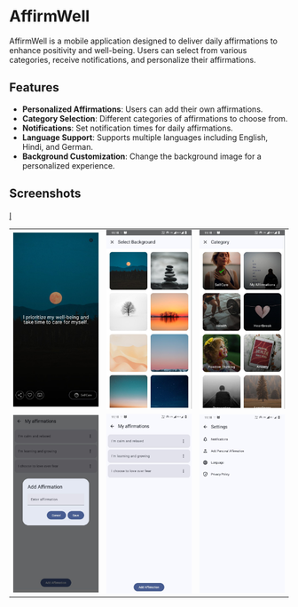 # AffirmWell

AffirmWell is a mobile application designed to deliver daily affirmations to enhance positivity and well-being. Users can select from various categories, receive notifications, and personalize their affirmations.

## Features

- **Personalized Affirmations**: Users can add their own affirmations.
- **Category Selection**: Different categories of affirmations to choose from.
- **Notifications**: Set notification times for daily affirmations.
- **Language Support**: Supports multiple languages including English, Hindi, and German.
- **Background Customization**: Change the background image for a personalized experience.

## Screenshots

<table>
  <tr>
    <td><img src="screenshots/home.jpg" alt="Home Screen" width="200"/></td>
    <td><img src="screenshots/background.jpg" alt="Card Details Screen" width="200"/></td>
    <td><img src="screenshots/category.jpg" alt="Add Card Screen" width="200"/></td>
  </tr>
 
  <tr>
     <td><img src="screenshots/add_affirmations.jpg" alt="Result Screen" width="200"/></td>l̥
    <td><img src="screenshots/my_affirmations.jpg" alt="Flip Card Screen" width="200"/></td>
     <td><img src="screenshots/settings.jpg" alt="Settings Screen" width="200"/></td>
  </tr>

  <tr>
 
  </tr>
</table>

